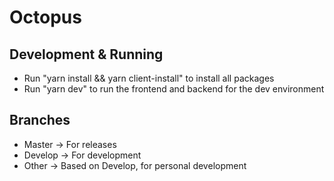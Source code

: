 # Octopus

## Development & Running
- Run "yarn install && yarn client-install" to install all packages
- Run "yarn dev" to run the frontend and backend for the dev environment

## Branches
- Master -> For releases
- Develop -> For development
- Other -> Based on Develop, for personal development

